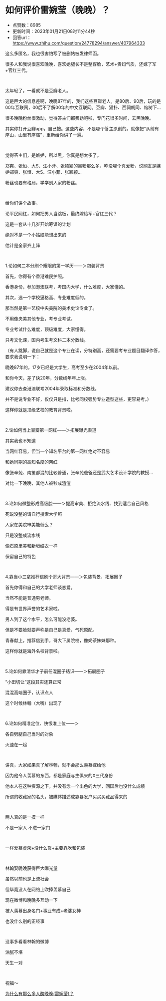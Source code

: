 # 如何评价雷婉莹（晚晚）？
- 点赞数：8985
- 更新时间：2023年01月21日08时11分44秒
- 回答url：https://www.zhihu.com/question/24778294/answer/407964333
<body>
 <p data-pid="g2PpNQVp">这么多匿名，我也很害怕写了被删帖被发律师函。</p>
 <p data-pid="DZaPX__R">很多人和我说很喜欢晚晚，喜欢她腿长不是整容脸，艺术+贵妇气质，还嫁了军+官红三代。</p>
 <p class="ztext-empty-paragraph"><br></p>
 <p data-pid="Rv2tl5Pe">太年轻了，一看就不是豆瓣老人。</p>
 <p data-pid="q3xudVf-">这是巨大的信息差啊，晚晚87年的，我们这些豆瓣老人，是80后、90后，玩的是00年互联网，00后不了解00年的中文互联网。豆瓣、猫扑、西祠胡同、榕树下…</p>
 <p data-pid="eklM8K9t">很多晚晚粉丝很激动，觉得答主们都费劲吧啦，专门花很多时间，去黑晚晚。</p>
 <p data-pid="36D6aQ5P">其实你打开豆瓣app，自己搜。这些内容，不是哪个答主原创的。就像把“从前有座山，山里有座庙”，重新给你讲了一遍。</p>
 <p class="ztext-empty-paragraph"><br></p>
 <p data-pid="m48oPSnH">觉得答主们，是嫉妒，所以黑，你真是想太多了。</p>
 <p data-pid="EGdPDOWQ">郑爽、张恒、大S、汪小菲、张颖颖的黑粉那么多，咋没哪个真爱粉，说网友是嫉妒郑爽、张恒、大S、汪小菲、张颖颖…</p>
 <p data-pid="fz4NoSua">粉丝也要有格局，学学别人家的粉丝。</p>
 <p class="ztext-empty-paragraph"><br></p>
 <p data-pid="I-7hQvla">给你们讲个故事。</p>
 <p data-pid="lM87KJmN">论平民网红，如何把男人当跳板，最终嫁给军+官红三代？</p>
 <p data-pid="q2HEjwwQ">这是一套从十几岁开始筹谋的计划</p>
 <p data-pid="iPbjG9eE">绝对不是一个小姑娘能想出来的</p>
 <p data-pid="CVyYn1Fj">估计是全家齐上阵</p>
 <p class="ztext-empty-paragraph"><br></p>
 <p data-pid="M-fo8Sf-">1.论如何二本分刷个耀眼的第一学历——＞包装背景</p>
 <p data-pid="W9HKlTmS">首先，你得有个香港难民护照。</p>
 <p data-pid="vOcdgIAT">香港身份，参加港澳联考，考国内大学，什么难度，大家懂的。</p>
 <p data-pid="BHasnRSV">其次，选一个学校逼格高、专业难度低的。</p>
 <p data-pid="3uFFxRUc">那当然是第一艺校中央美院的美术史论专业了。</p>
 <p data-pid="lXpuTGus">不用像央美其他专业，考专业考试。</p>
 <p data-pid="DmWDlbm7">专业考试什么难度，顶级难度，大家懂得。</p>
 <p data-pid="S0jpwcxY">只考文化课，国内考生考文科二本分数线。</p>
 <p data-pid="J4xUyYFB">（有人跳脚，说自己就是这个专业在读，分特别高，还需要考专业题目翻译作答，要求我说明一下：</p>
 <p data-pid="--wVyWgC">晚晚87年的，17岁已经是大学生，高考至少在2004年以前。</p>
 <p data-pid="hiNva9YQ">和你今天，差了快20年，分数线年年上涨。</p>
 <p data-pid="m_kAPOGF">建议你去查港澳联考2004年录取标准和分数线。</p>
 <p data-pid="dGSi_7Sw">并不是说专业不好，仅仅只是指，比考同校强势专业造型这些，更容易考。）</p>
 <p data-pid="V8SXq6a9">这样你就是顶级艺校的教育背景啦。</p>
 <p class="ztext-empty-paragraph"><br></p>
 <p data-pid="7ezalHXe">2.论如何当上豆瓣第一网红——＞拓展曝光渠道</p>
 <p data-pid="PjyxNtzz">其实我也不知道</p>
 <p data-pid="o7454jT5">当网红容易，但当一个知名平台的第一网红绝对不容易</p>
 <p data-pid="BzAY16vM">和她同期的高知名度的网红</p>
 <p data-pid="UHAhTLr1">像张辛苑、南笙都混的比较普通，张辛苑爸爸还是武大艺术设计学院的教授…</p>
 <p data-pid="KQYXs8RS">对比一下晚晚，其他人被秒成渣渣</p>
 <p class="ztext-empty-paragraph"><br></p>
 <p data-pid="ltCPFMP_">3.论如何微整形成高级脸——＞提高审美、拒绝流水线、找到适合自己风格</p>
 <p data-pid="ysYhC-MJ">死说没整的请自行搜索大学照</p>
 <p data-pid="ngHJsU5I">人家在美院审美能低么？</p>
 <p data-pid="na2pxuOw">只是没整成流水线</p>
 <p data-pid="wlg1fawo">像石原里美和新垣结衣一样</p>
 <p data-pid="8Cu8lWG0">保留自己的特色</p>
 <p class="ztext-empty-paragraph"><br></p>
 <p data-pid="F2vjIK8W">4.靠当小三拿推荐信刷个哥大背景——＞包装背景、拓展圈子</p>
 <p data-pid="SHLkMS5g">首先你得和自己的大学老师谈恋爱。</p>
 <p data-pid="5o6WXo8n">当然不能是普通男老师。</p>
 <p data-pid="sKlSF3IZ">得是有世界声誉的艺术家啦。</p>
 <p data-pid="AgtsNp1-">男人到了这个水平，怎么可能没老婆。</p>
 <p data-pid="18iUGxkK">但是不要脸就要声称是自己是真爱，气死原配。</p>
 <p data-pid="-Qfv5w4m">青春献上，推荐信到手，哥大下属院校，像奶茶妹妹那种。</p>
 <p data-pid="8FmlBgUN">这样你就是海外名校背景啦。</p>
 <p class="ztext-empty-paragraph"><br></p>
 <p data-pid="IsX5eKZ-">5.论如何靠清华才子前任混圈子结识——＞拓展圈子</p>
 <p data-pid="8vcazoMw">“小田切让”这段其实还算正常</p>
 <p data-pid="um6LqW5m">混混高端圈子，认识点人</p>
 <p data-pid="JiyRmp6i">这个时候林翰（大嘴）出现了</p>
 <p class="ztext-empty-paragraph"><br></p>
 <p data-pid="JQa1qWCX">6.论如何精准定位、快恨准上位——＞</p>
 <p data-pid="_ZQXOmip">各自劈腿自己当时的对象</p>
 <p data-pid="Rus8R7K0">火速在一起</p>
 <p class="ztext-empty-paragraph"><br></p>
 <p data-pid="iFlJo4vJ">讲真，大家如果真了解林翰，就不会那么羡慕嫁给他</p>
 <p data-pid="eDo5u3AH">因为他令人羡慕的东西，都是家庭与生俱来的X三代身份</p>
 <p data-pid="lrRIq5Yr">他本人在这种资源之下，并没有念一个出色的大学，回国后也没什么成绩</p>
 <p data-pid="HX-fM41b">所谓的收藏家的名头，被媒体描述成靠暴发户买买买藏品得来的</p>
 <p class="ztext-empty-paragraph"><br></p>
 <p data-pid="hZWx7qG4">两人真的是一摸一样</p>
 <p data-pid="B7OSWJ38">不是一家人 不进一家门</p>
 <p class="ztext-empty-paragraph"><br></p>
 <p data-pid="4V5RiRM9">一样爱慕虚荣+没什么货+主要靠吹和包装</p>
 <p class="ztext-empty-paragraph"><br></p>
 <p data-pid="Yr-3dWfa">林翰娶晚晚获得巨大曝光量</p>
 <p data-pid="Ul1etbX7">虽然以前也是上流社会</p>
 <p data-pid="_ahs_Uu4">但毕竟没人在网络上吹捧羡慕自己</p>
 <p data-pid="8dgIuijA">现在微博和晚晚多互动一下</p>
 <p data-pid="lPIWk-TI">被人羡慕出身名门+事业有成+老婆女神</p>
 <p data-pid="C46-REF9">也没什么别的正经事</p>
 <p class="ztext-empty-paragraph"><br></p>
 <p data-pid="oAaiVa-s">没事多看看林翰的微博</p>
 <p data-pid="hxvmKetD">油腻不堪</p>
 <p data-pid="btSAHF5i">天生一对</p>
 <p class="ztext-empty-paragraph"><br></p>
 <p data-pid="jcl4u5I-">祝福～</p><a data-draft-node="block" data-draft-type="link-card" href="https://www.zhihu.com/question/268035626/answer/2635203866" class="internal">为什么有那么多人酸晚晚(雷婉莹)？</a>
 <p></p>
</body>